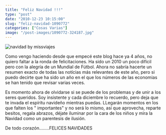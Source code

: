 ```yaml
---
title: "Feliz Navidad !!!"
type: "post"
date: "2010-12-23 10:15:00"
slug: "feliz-navidad-1090772"
categories: ["Cosas Varias"]
image: "/post-images/1090772-324187.jpg"
---
```


![navidad by missviajes](/post-images/1090772-324187.jpg "navidad by missviajes")

Como vengo haciendo desde que empecé este blog hace ya 4 años, no quiero faltar a la ronda de felicitaciones. Ha sido un 2010 un poco difícil pero con la alegría de un Mundial de Fútbol. Ahora no sabría hacerte un resumen exacto de todas las notícias más relevantes de este año, pero si puedo decirte que ha sido un año en el que los números de las economias se han tenido que revisar varias veces.

Es momento ahora de olvidarse si se puede de los problemas y de unir a los seres queridos. Soy insistente y cada diciembre lo recuerdo, pero deja que te invada el espíritu navideño mientras puedas. LLegarán momentos en los que falten los " importantes" y no será lo mismo, así que aprovecha, reparte besitos, regala abrazos, déjate iluminar por la cara de los niños y mira la Navidad como un parentesis de ilusión.

De todo corazón........FELICES NAVIDADES